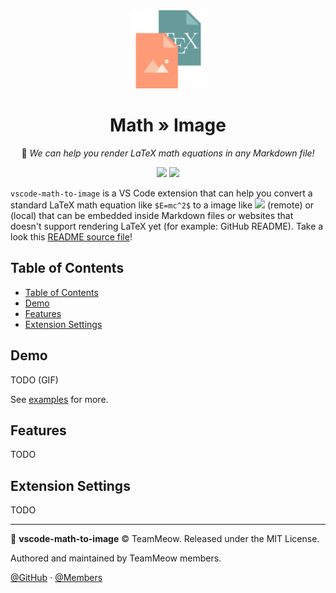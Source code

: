 <div align="center">

<img src="./assets/vscode-math-to-image.png" width="125px" alt="logo">

<h1>Math » Image</h1>

📐 <em>We can help you render LaTeX math equations in any Markdown file! </em>

![](https://img.shields.io/badge/VS%20Marketplace-demo%20badge-0066b8?logo=visual-studio)
![](https://img.shields.io/badge/GitHub-demo%20badge-black?logo=github)

</div>

`vscode-math-to-image` is a VS Code extension that can help you convert a standard LaTeX math equation like `$E=mc^2$` to a image like <img src="https://render.githubusercontent.com/render/math?math=E%3Dmc%5E2"> (remote) or <!-- TODO: a local SVG equation --> (local) that can be embedded inside Markdown files or websites that doesn't support rendering LaTeX yet (for example: GitHub README). Take a look this [README source file](https://raw.githubusercontent.com/TeamMeow/vscode-math-to-image/master/README.md)!

## Table of Contents

- [Table of Contents](#table-of-contents)
- [Demo](#demo)
- [Features](#features)
- [Extension Settings](#extension-settings)

## Demo

TODO (GIF)

See [examples](examples/example.md) for more.

## Features

TODO

## Extension Settings

TODO

<!-- This extension contributes the following settings:

* `myExtension.enable`: enable/disable this extension
* `myExtension.thing`: set to `blah` to do something -->

---

📐 **vscode-math-to-image** © TeamMeow. Released under the MIT License.

Authored and maintained by TeamMeow members.

[@GitHub](https://github.com/TeamMeow) · [@Members](https://github.com/orgs/TeamMeow/people?type=source)
